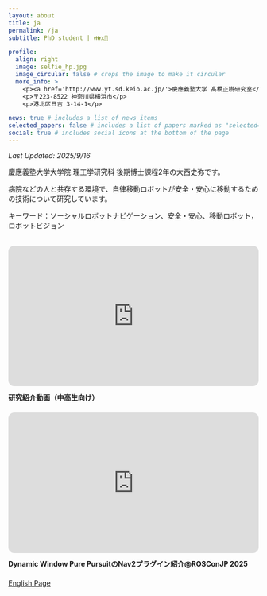 ```yaml
---
layout: about
title: ja
permalink: /ja
subtitle: PhD student | 👪x🤖 

profile:
  align: right
  image: selfie_hp.jpg
  image_circular: false # crops the image to make it circular
  more_info: >
    <p><a href='http://www.yt.sd.keio.ac.jp/'>慶應義塾大学 髙橋正樹研究室</a></p>
    <p>〒223-8522 神奈川県横浜市</p>
    <p>港北区日吉 3-14-1</p>

news: true # includes a list of news items
selected_papers: false # includes a list of papers marked as "selected={true}"
social: true # includes social icons at the bottom of the page
---
```

*Last Updated: 2025/9/16*

慶應義塾大学大学院 理工学研究科 後期博士課程2年の大西史弥です。

病院などの人と共存する環境で、自律移動ロボットが安全・安心に移動するための技術について研究しています。

キーワード：ソーシャルロボットナビゲーション、安全・安心、移動ロボット，ロボットビジョン

<br/>


<style>
  .video-container {
    position: relative;
    padding-top: 56.25%; /* 16:9 アスペクト比 */
    overflow: hidden;
    border-radius: 12px;
  }

  .video-container iframe {
    position: absolute;
    top: 0;
    left: 0;
    width: 100%;
    height: 100%;
    border: none;
  }

  .video-caption {
    font-weight: bold;
    margin: 0.8em 0 1.5em;
  }
</style>

<!-- YouTube 動画 -->
<div class="video-container">
  <iframe
    src="https://www.youtube.com/embed/-hURH_mYYmw"
    title="My research introduction video (Japanese)"
    loading="lazy"
    referrerpolicy="strict-origin-when-cross-origin"
    allowfullscreen>
  </iframe>
</div>
<p class="video-caption">研究紹介動画（中高生向け）</p>

<!-- Vimeo 動画 -->
<div class="video-container">
  <iframe
    src="https://player.vimeo.com/video/1122708915?badge=0&autopause=0&player_id=0&app_id=58479"
    title="DWPP: Dynamic Windowを用いた速度・加速度制約を考慮したPure Pursuitの提案とNav2プラグインの実装公開 - 大西 史弥、髙橋 正樹 (慶應義塾大学)"
    loading="lazy"
    allow="autoplay; fullscreen; picture-in-picture; clipboard-write; encrypted-media; web-share"
    referrerpolicy="strict-origin-when-cross-origin"
    allowfullscreen>
  </iframe>
</div>
<p class="video-caption">
  Dynamic Window Pure PursuitのNav2プラグイン紹介@ROSConJP 2025
</p>

<script src="https://player.vimeo.com/api/player.js"></script>


<a href="/" class="fancy-button">English Page</a>

<br/>